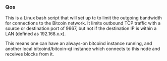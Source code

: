 ### Qos ###

This is a Linux bash script that will set up tc to limit the outgoing bandwidth for connections to the Bitcoin network. It limits outbound TCP traffic with a source or destination port of 9667, but not if the destination IP is within a LAN (defined as 192.168.x.x).

This means one can have an always-on bitcoind instance running, and another local bitcoind/bitcoin-qt instance which connects to this node and receives blocks from it.
